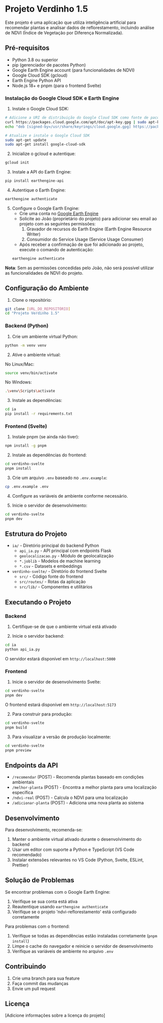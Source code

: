 # Projeto Verdinho 1.5

Este projeto é uma aplicação que utiliza inteligência artificial para recomendar plantas e analisar dados de reflorestamento, incluindo análise de NDVI (Índice de Vegetação por Diferença Normalizada).

## Pré-requisitos

- Python 3.8 ou superior
- pip (gerenciador de pacotes Python)
- Google Earth Engine account (para funcionalidades de NDVI)
- Google Cloud SDK (gcloud)
- Earth Engine Python API
- Node.js 18+ e pnpm (para o frontend Svelte)

### Instalação do Google Cloud SDK e Earth Engine

1. Instale o Google Cloud SDK:
```bash
# Adicione a URI de distribuição do Google Cloud SDK como fonte de pacotes
curl https://packages.cloud.google.com/apt/doc/apt-key.gpg | sudo apt-key add -
echo "deb [signed-by=/usr/share/keyrings/cloud.google.gpg] https://packages.cloud.google.com/apt cloud-sdk main" | sudo tee -a /etc/apt/sources.list.d/google-cloud-sdk.list

# Atualize e instale o Google Cloud SDK
sudo apt-get update
sudo apt-get install google-cloud-sdk
```

2. Inicialize o gcloud e autentique:
```bash
gcloud init
```

3. Instale a API do Earth Engine:
```bash
pip install earthengine-api
```

4. Autentique o Earth Engine:
```bash
earthengine authenticate
```

5. Configure o Google Earth Engine:
   - Crie uma conta no [Google Earth Engine](https://earthengine.google.com/)
   - Solicite ao João (proprietário do projeto) para adicionar seu email ao projeto com as seguintes permissões:
     1. Gravador de recursos do Earth Engine (Earth Engine Resource Writer)
     2. Consumidor do Service Usage (Service Usage Consumer)
   - Após receber a confirmação de que foi adicionado ao projeto, execute o comando de autenticação:
   ```bash
   earthengine authenticate
   ```

**Nota**: Sem as permissões concedidas pelo João, não será possível utilizar as funcionalidades de NDVI do projeto.

## Configuração do Ambiente

1. Clone o repositório:
```bash
git clone [URL_DO_REPOSITÓRIO]
cd "Projeto Verdinho 1.5"
```

### Backend (Python)

1. Crie um ambiente virtual Python:
```bash
python -m venv venv
```

2. Ative o ambiente virtual:

No Linux/Mac:
```bash
source venv/bin/activate
```

No Windows:
```bash
.\venv\Scripts\activate
```

3. Instale as dependências:
```bash
cd ia
pip install -r requirements.txt
```

### Frontend (Svelte)

1. Instale pnpm (se ainda não tiver):
```bash
npm install -g pnpm
```

2. Instale as dependências do frontend:
```bash
cd verdinho-svelte
pnpm install
```

3. Crie um arquivo `.env` baseado no `.env.example`:
```bash
cp .env.example .env
```

4. Configure as variáveis de ambiente conforme necessário.

5. Inicie o servidor de desenvolvimento:
```bash
cd verdinho-svelte
pnpm dev
```

## Estrutura do Projeto

- `ia/` - Diretório principal do backend Python
  - `api_ia.py` - API principal com endpoints Flask
  - `geolocalizacao.py` - Módulo de geolocalização
  - `*.joblib` - Modelos de machine learning
  - `*.csv` - Datasets e embeddings
- `verdinho-svelte/` - Diretório do frontend Svelte
  - `src/` - Código fonte do frontend
  - `src/routes/` - Rotas da aplicação
  - `src/lib/` - Componentes e utilitários

## Executando o Projeto

### Backend

1. Certifique-se de que o ambiente virtual está ativado

2. Inicie o servidor backend:
```bash
cd ia
python api_ia.py
```

O servidor estará disponível em `http://localhost:5000`

### Frontend

1. Inicie o servidor de desenvolvimento Svelte:
```bash
cd verdinho-svelte
pnpm dev
```

O frontend estará disponível em `http://localhost:5173`

2. Para construir para produção:
```bash
cd verdinho-svelte
pnpm build
```

3. Para visualizar a versão de produção localmente:
```bash
cd verdinho-svelte
pnpm preview
```

## Endpoints da API

- `/recomendar` (POST) - Recomenda plantas baseado em condições ambientais
- `/melhor-planta` (POST) - Encontra a melhor planta para uma localização específica
- `/ndvi-real` (POST) - Calcula o NDVI para uma localização
- `/adicionar-planta` (POST) - Adiciona uma nova planta ao sistema

## Desenvolvimento

Para desenvolvimento, recomenda-se:
1. Manter o ambiente virtual ativado durante o desenvolvimento do backend
2. Usar um editor com suporte a Python e TypeScript (VS Code recomendado)
3. Instalar extensões relevantes no VS Code (Python, Svelte, ESLint, Prettier)

## Solução de Problemas

Se encontrar problemas com o Google Earth Engine:
1. Verifique se sua conta está ativa
2. Reautentique usando `earthengine authenticate`
3. Verifique se o projeto 'ndvi-reflorestamento' está configurado corretamente

Para problemas com o frontend:
1. Verifique se todas as dependências estão instaladas corretamente (`pnpm install`)
2. Limpe o cache do navegador e reinicie o servidor de desenvolvimento
3. Verifique as variáveis de ambiente no arquivo `.env`

## Contribuindo

1. Crie uma branch para sua feature
2. Faça commit das mudanças
3. Envie um pull request

## Licença

[Adicione informações sobre a licença do projeto]
